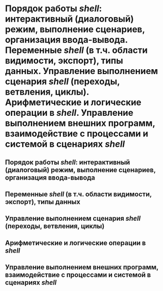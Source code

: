 Порядок работы _shell_: интерактивный (диалоговый) режим, выполнение сценариев,
организация ввода-вывода.
Переменные _shell_ (в т.ч. области видимости, экспорт), типы данных.
Управление выполнением сценария _shell_ (переходы, ветвления, циклы).
Арифметические и логические операции в _shell_.
Управление выполнением внешних программ, взаимодействие с процессами и системой
в сценариях _shell_
====

Порядок работы _shell_: интерактивный (диалоговый) режим, выполнение сценариев,
организация ввода-вывода
----

Переменные _shell_ (в т.ч. области видимости, экспорт), типы данных
----

Управление выполнением сценария _shell_ (переходы, ветвления, циклы)
----

Арифметические и логические операции в _shell_
----

Управление выполнением внешних программ, взаимодействие с процессами и системой
в сценариях _shell_
----

